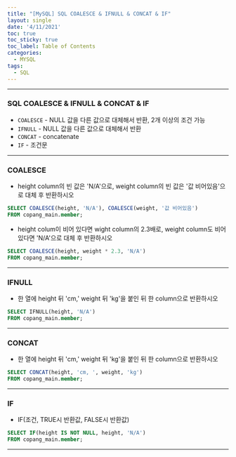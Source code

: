```yaml
---
title: "[MySQL] SQL COALESCE & IFNULL & CONCAT & IF"
layout: single
date: '4/11/2021'
toc: true
toc_sticky: true
toc_label: Table of Contents
categories:
  - MYSQL
tags:
  - SQL
---
```


---
### SQL COALESCE & IFNULL & CONCAT & IF
* `COALESCE` - NULL 값을 다른 값으로 대체해서 반환, 2개 이상의 조건 가능
* `IFNULL` - NULL 값을 다른 값으로 대체해서 반환
* `CONCAT` - concatenate
* `IF` - 조건문

---

### COALESCE
* height column의 빈 값은 'N/A'으로, weight column의 빈 값은 '값 비어있음'으로 대체 후 반환하시오

```sql
SELECT COALESCE(height, 'N/A'), COALESCE(weight, '값 비어있음')
FROM copang_main.member;
```

* height colum이 비어 있다면 wight column의 2.3배로, weight column도 비어있다면 'N/A'으로 대체 후 반환하시오

```sql
SELECT COALESCE(height, weight * 2.3, 'N/A')
FROM copang_main.member;
```
---

### IFNULL
* 한 열에 height 뒤 'cm,' weight 뒤 'kg'을 붙인 뒤 한 column으로 반환하시오

```sql
SELECT IFNULL(height, 'N/A')
FROM copang_main.member;
```
---

### CONCAT
* 한 열에 height 뒤 'cm,' weight 뒤 'kg'을 붙인 뒤 한 column으로 반환하시오

```sql
SELECT CONCAT(height, 'cm, ', weight, 'kg')
FROM copang_main.member;
```
---

### IF
* IF(조건, TRUE시 반환값, FALSE시 반환값)

```sql
SELECT IF(height IS NOT NULL, height, 'N/A')
FROM copang_main.member;
```
---